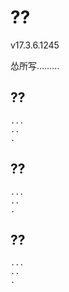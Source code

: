 # ??
v17.3.6.1245

怂所写………

## ??

    ...
    ..
    .


## ??

    ...
    ..
    .

## ??

    ...
    ..
    .
